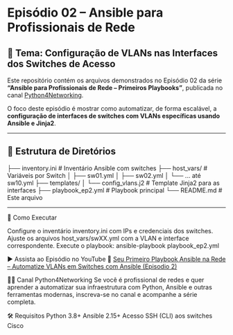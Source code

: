 # Episódio 02 – Ansible para Profissionais de Rede

## 🎯 Tema: Configuração de VLANs nas Interfaces dos Switches de Acesso

Este repositório contém os arquivos demonstrados no Episódio 02 da série **“Ansible para Profissionais de Rede – Primeiros Playbooks”**, publicada no canal [Python4Networking](https://www.youtube.com/@python4networking).

O foco deste episódio é mostrar como automatizar, de forma escalável, a **configuração de interfaces de switches com VLANs específicas usando Ansible e Jinja2**.

---

## 📁 Estrutura de Diretórios

├── inventory.ini # Inventário Ansible com switches
├── host_vars/ # Variáveis por Switch
│ ├── sw01.yml
│ ├── sw02.yml
│ └── ... até sw10.yml
├── templates/
│ └── config_vlans.j2 # Template Jinja2 para as interfaces
├── playbook_ep2.yml # Playbook principal
└── README.md # Este arquivo


---

📘 Como Executar

Configure o inventário inventory.ini com IPs e credenciais dos switches.
Ajuste os arquivos host_vars/swXX.yml com a VLAN e interface correspondente.
Execute o playbook:
ansible-playbook playbook_ep2.yml

▶️ Assista ao Episódio no YouTube
🎥 [Seu Primeiro Playbook Ansible na Rede – Automatize VLANs em Switches com Ansible  (Episodio 2)](https://youtu.be/AGzdTNNq6tg)


🧑‍💻 Canal Python4Networking
Se você é profissional de redes e quer aprender a automatizar sua infraestrutura com Python, Ansible e outras ferramentas modernas, inscreva-se no canal e acompanhe a série completa.

🛠️ Requisitos
Python 3.8+
Ansible 2.15+
Acesso SSH (CLI) aos switches Cisco



